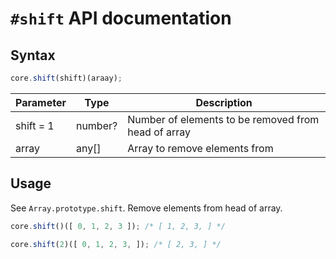 # `#shift` API documentation

## Syntax

``` js
core.shift(shift)(araay);
```

| Parameter | Type | Description |
|--|--|--|
| shift = 1 | number? | Number of elements to be removed from head of array |
| array | any[] | Array to remove elements from |

## Usage

See `Array.prototype.shift`. Remove elements from head of array.

``` js
core.shift()([ 0, 1, 2, 3 ]); /* [ 1, 2, 3, ] */

core.shift(2)([ 0, 1, 2, 3, ]); /* [ 2, 3, ] */
```
